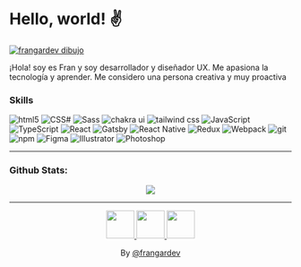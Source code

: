 # Hello, world! ✌️

[![frangardev dibujo](https://i.ibb.co/9tbLvR5/cover-frangardev.gif "frangardev dibujo")](https://i.ibb.co/QQ2scDt/frangardev-francisco-alejandro-garcia-munguia.jpg "frangardev dibujo")
<p>¡Hola! soy es Fran y soy desarrollador y diseñador UX. Me apasiona la tecnología y aprender. Me considero una persona creativa y muy proactiva</p>

### Skills

<p>
  <img alt="html5" src="https://img.shields.io/badge/-HTML5-E34F26?style=flat-square&logo=html5&logoColor=white" />
  <img alt="CSS#" src="https://img.shields.io/badge/-CSS3-46a2f1?style=flat-square&logo=css3&logoColor=white" />
  <img alt="Sass" src="https://img.shields.io/badge/-SASS-CD669A?style=flat-square&logo=sass&logoColor=white" />
  <img alt="chakra ui" src="https://img.shields.io/badge/-ChakraUi-4BC7C4?style=flat-square&logo=chakraui&logoColor=white" />
  <img alt="tailwind css" src="https://img.shields.io/badge/-tailwind-41ACB1?style=flat-square&logo=tailwindcss&logoColor=white" />
  <img alt="JavaScript" src="https://img.shields.io/badge/-JavaScript-F2CC22?style=flat-square&logo=javascript&logoColor=white" />
  <img alt="TypeScript" src="https://img.shields.io/badge/-TypeScript-007ACC?style=flat-square&logo=typescript&logoColor=white" />
  <img alt="React" src="https://img.shields.io/badge/-React-45b8d8?style=flat-square&logo=react&logoColor=white" />
  <img alt="Gatsby" src="https://img.shields.io/badge/-Gatsby-663399?style=flat-square&logo=gatsby&logoColor=white" />
  <img alt="React Native" src="https://img.shields.io/badge/-ReactNative-45b8d8?style=flat-square&logo=react&logoColor=white" />
  <img alt="Redux" src="https://img.shields.io/badge/-Redux-764ABC?style=flat-square&logo=redux&logoColor=white" />	
  <img alt="Webpack" src="https://img.shields.io/badge/-Webpack-8DD6F9?style=flat-square&logo=webpack&logoColor=white" /> 
  <img alt="git" src="https://img.shields.io/badge/-Git-F05032?style=flat-square&logo=git&logoColor=white" />
  <img alt="npm" src="https://img.shields.io/badge/-NPM-CB3837?style=flat-square&logo=npm&logoColor=white" />
  <img alt="Figma" src="https://img.shields.io/badge/-Figma-fd7366?style=flat-square&logo=figma&logoColor=white" />
  <img alt="Illustrator" src="https://img.shields.io/badge/-Illustrator-F2CC22?style=flat-square&logo=adobeillustrator&logoColor=white" />
  <img alt="Photoshop" src="https://img.shields.io/badge/-Photoshop-007ACC?style=flat-square&logo=adobephotoshop&logoColor=white" />
</p>

---

### Github Stats:
<p align="center">
  <img src="https://github-readme-stats.vercel.app/api?username=frangardev&hide=stars&show_icons=true&theme=cobalt&line_height=32">
<!--   <img src="https://github-readme-stats.vercel.app/api/top-langs/?username=frangardev&layout=compact&count_private=true&theme=cobalt"> -->
</p>

---

<div align="center">
<a href="https://twitter.com/frangardev" >
	<img src="https://i.ibb.co/Jk0xdWm/logo-twittwer-color.png"/  width="50">
</a>
<a href="https://www.linkedin.com/in/frangardev/">
	<img src="https://i.ibb.co/92bjHY0/logo-linkedin-color.png"/  width="50">
</a>
<a href="https://www.instagram.com/frangardev/">
	<img src="https://i.ibb.co/Dwrz7cB/logo-instagram-color.png"/  width="50">
</a>
</div>

<!-- By [@frangardev](https://frangardev.github.io/redes/ "frangardev") -->
<p align="center">
By <a href="https://frangardev.github.io/redes/" alt="redes de frangardev">@frangardev</a>
</p>
<!--
**frangardev/frangardev** is a ✨ _special_ ✨ repository because its `README.md` (this file) appears on your GitHub profile.

Here are some ideas to get you started:

- 🔭 I’m currently working on ...
- 🌱 I’m currently learning ...
- 👯 I’m looking to collaborate on ...
- 🤔 I’m looking for help with ...
- 💬 Ask me about ...
- 📫 How to reach me: ...
- 😄 Pronouns: ...
- ⚡ Fun fact: ...
-->
